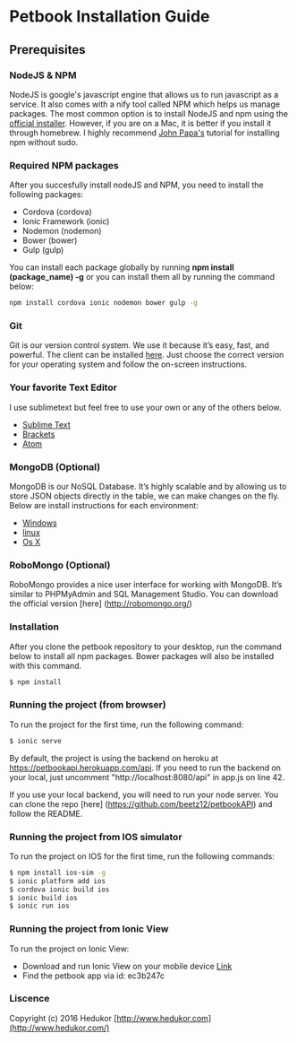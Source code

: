# Petbook Installation Guide

## Prerequisites

### NodeJS & NPM
NodeJS is google's javascript engine that allows us to run javascript as a service.  It also comes with a nify tool called NPM which helps us manage packages. The most common option is to install NodeJS and npm using the [official installer](https://nodejs.org/download/). However, if you are on a Mac, it is better if you install it through homebrew. I highly recommend [John Papa's](http://www.johnpapa.net/how-to-use-npm-global-without-sudo-on-osx/) tutorial for installing npm without sudo.  

### Required NPM packages
After you succesfully install nodeJS and NPM, you need to install the following packages: 
* Cordova (cordova)
* Ionic Framework (ionic)
* Nodemon (nodemon)
* Bower (bower)
* Gulp (gulp)

You can install each package globally by running **npm install (package_name) -g** or you can install them all by running the command below:
```sh
npm install cordova ionic nodemon bower gulp -g 
```

### Git
Git is our version control system. We use it because it’s easy, fast, and powerful. The client can be installed [here](https://git-scm.com/downloads). Just choose the correct version for your operating system and follow the on-screen instructions. 

### Your favorite Text Editor
I use sublimetext but feel free to use your own or any of the others below.
  -  [Sublime Text](http://www.sublimetext.com/) 
  - [Brackets](http://brackets.io/)
  - [Atom](https://atom.io/)

### MongoDB (Optional)
MongoDB is our NoSQL Database. It’s highly scalable and by allowing us to store JSON objects directly in the table, we can make changes on the fly. Below are install instructions for each environment: 

  -   [Windows](http://docs.mongodb.org/manual/tutorial/install-mongodb-on-windows/)
  -   [linux](http://docs.mongodb.org/manual/tutorial/install-mongodb-on-linux/?_ga=1.267487758.1025625016.1426642002)
  -   [Os X](http://docs.mongodb.org/manual/tutorial/install-mongodb-on-os-x/?_ga=1.267487758.1025625016.1426642002)

### RoboMongo (Optional)
RoboMongo provides a nice user interface for working with MongoDB. It’s similar to PHPMyAdmin and SQL Management Studio. You can download the official version [here] (http://robomongo.org/) 

### Installation

After you clone the petbook repository to your desktop, run the command below to install all npm packages. Bower packages will also be installed with this command.
```sh
$ npm install
```

### Running the project (from browser) 
To run the project for the first time, run the following command: 
```sh
$ ionic serve
```

By default, the project is using the backend on heroku at https://petbookapi.herokuapp.com/api. If you need to run the backend on your local, just uncomment "http://localhost:8080/api" in app.js on line 42. 

If you use your local backend, you will need to run your node server. You can clone the repo [here] (https://github.com/beetz12/petbookAPI) and follow the README.

### Running the project from IOS simulator 
To run the project on IOS for the first time, run the following commands: 
```sh
$ npm install ios-sim -g
$ ionic platform add ios
$ cordova ionic build ios
$ ionic build ios
$ ionic run ios
```

### Running the project from Ionic View
To run the project on Ionic View: 
* Download and run Ionic View on your mobile device [Link](http://view.ionic.io/)
* Find the petbook app via id: ec3b247c 

### Liscence
Copyright (c) 2016 Hedukor [http://www.hedukor.com](http://www.hedukor.com/)

